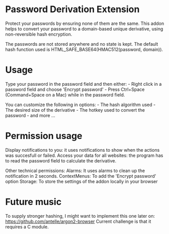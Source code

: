# Password Derivation Extension
Protect your passwords by ensuring none of them are the same. This addon helps to convert your password to a domain-based unique derivative, using non-reversible hash encryption. 

The passwords are not stored anywhere and no state is kept. The default hash function used is HTML_SAFE_BASE64(HMAC512(password, domain)).

# Usage
Type your password in the password field and then either:
	- Right click in a password field and choose 'Encrypt password'
	- Press Ctrl+Space (Command+Space on a Mac) while in the password field.

You can customize the following in options:
	- The hash algorithm used
	- The desired size of the derivative
	- The hotkey used to convert the password
	- and more ...

# Permission usage
Display notifications to you: it uses notifications to show when the actions was succesfull or failed.
Access your data for all websites: the program has to read the password field to calculate the derivative.

Other technical permissions:
Alarms: It uses alarms to clean up the notification in 2 seconds.
ContextMenus: To add the 'Encrypt password' option
Storage: To store the settings of the addon locally in your browser

# Future music
To supply stronger hashing, I might want to implement this one later on:
https://github.com/antelle/argon2-browser
Current challenge is that it requires a C module.